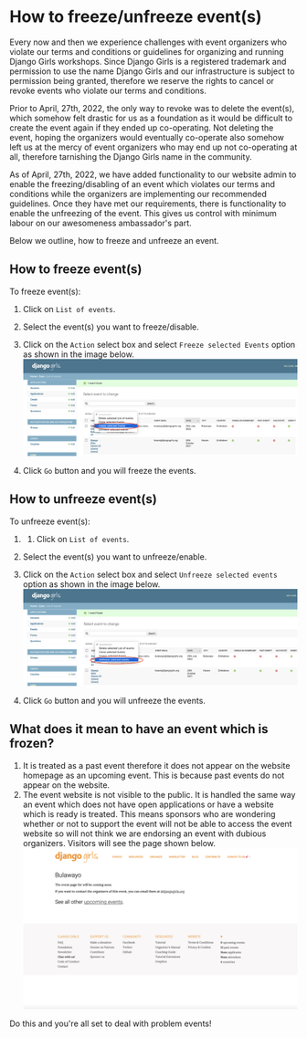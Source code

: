 # How to freeze/unfreeze event(s)
Every now and then we experience challenges with event organizers who violate our terms and conditions or guidelines for organizing and running Django Girls workshops. Since Django Girls is a registered trademark and permission to use the name Django Girls and our infrastructure is subject to permission being granted, therefore we reserve the rights to cancel or revoke events who violate our terms and conditions. 

Prior to April, 27th, 2022, the only way to revoke was to delete the event(s), which somehow felt drastic for us as a foundation as it would be difficult to create the event again if they ended up co-operating. Not deleting the event, hoping the organizers would eventually co-operate also somehow left us at the mercy of event organizers who may end up not co-operating at all, therefore tarnishing the Django Girls name in the community.

As of April, 27th, 2022, we have added functionality to our website admin to enable the freezing/disabling of an event which violates our terms and conditions while the organizers are implementing our recommended guidelines. Once they have met our requirements, there is functionality to enable the unfreezing of the event. This gives us control with minimum labour on our awesomeness ambassador's part.

Below we outline, how to freeze and unfreeze an event.

## How to freeze event(s)
To freeze event(s):

1. Click on `List of events`.
2. Select the event(s) you want to freeze/disable.
3. Click on the `Action` select box and select `Freeze selected Events` option as shown in the image below.
![Freeze selected Events](../images/freeze_events.png)

4. Click `Go` button and you will freeze the events.

## How to unfreeze event(s)
To unfreeze event(s):

1. 1. Click on `List of events`.
2. Select the event(s) you want to unfreeze/enable.
3. Click on the `Action` select box and select `Unfreeze selected events` option as shown in the image below.
![Unfreeze selected events](../images/unfreeze_events.png)

4. Click `Go` button and you will unfreeze the events.

## What does it mean to have an event which is frozen?
1. It is treated as a past event therefore it does not appear on the website homepage as an upcoming event. This is because past events do not appear on the website.
2. The event website is not visible to the public. It is handled the same way an event which does not have open applications or have a website  which is ready is treated. This means sponsors who are wondering whether or not to support the event will not be able to access the event website so will not think we are endorsing an event with dubious organizers. Visitors will see the page shown below.
![Disabled/Frozen event page](../images/event_not_live.png)

Do this and you're all set to deal with problem events!